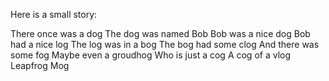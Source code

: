 Here is a small story:

There once was a dog
The dog was named Bob
Bob was a nice dog
Bob had a nice log
The log was in a bog
The bog had some clog
And there was some fog
Maybe even a groudhog
Who is just a cog
A cog of a vlog
Leapfrog
Mog